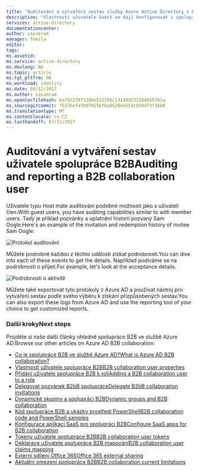 ```yaml
---
title: "Auditování a vytváření sestav služby Azure Active Directory s B2B spolupráce uživatele | Microsoft Docs"
description: "Vlastnosti uživatele Guest se dají konfigurovat v spolupráce Azure Active Directory s B2B"
services: active-directory
documentationcenter: 
author: sasubram
manager: femila
editor: 
tags: 
ms.assetid: 
ms.service: active-directory
ms.devlang: NA
ms.topic: article
ms.tgt_pltfrm: NA
ms.workload: identity
ms.date: 04/12/2017
ms.author: sasubram
ms.openlocfilehash: ba782270f3280e52235bc13148d232284b55762a
ms.sourcegitcommit: f537befafb079256fba0529ee554c034d73f36b0
ms.translationtype: MT
ms.contentlocale: cs-CZ
ms.lasthandoff: 07/11/2017
---
```

# <a name="auditing-and-reporting-a-b2b-collaboration-user"></a><span data-ttu-id="9231c-103">Auditování a vytváření sestav uživatele spolupráce B2B</span><span class="sxs-lookup"><span data-stu-id="9231c-103">Auditing and reporting a B2B collaboration user</span></span>
<span data-ttu-id="9231c-104">Uživatele typu Host máte auditování podobné možnosti jako s uživateli člen.</span><span class="sxs-lookup"><span data-stu-id="9231c-104">With guest users, you have auditing capabilities similar to with member users.</span></span> <span data-ttu-id="9231c-105">Tady je příklad pozvánky a uplatnění historii pozvaný Sam Oogle:</span><span class="sxs-lookup"><span data-stu-id="9231c-105">Here's an example of the invitation and redemption history of invitee Sam Oogle:</span></span>

![Protokol auditování](./media/active-directory-b2b-auditing-and-reporting/audit-log.png)

<span data-ttu-id="9231c-107">Můžete podrobně každou z těchto událostí získat podrobnosti.</span><span class="sxs-lookup"><span data-stu-id="9231c-107">You can dive into each of these events to get the details.</span></span> <span data-ttu-id="9231c-108">Například podíváme se na podrobnosti o přijetí.</span><span class="sxs-lookup"><span data-stu-id="9231c-108">For example, let's look at the acceptance details.</span></span>

![Podrobnosti o aktivitě](./media/active-directory-b2b-auditing-and-reporting/activity-details.png)

<span data-ttu-id="9231c-110">Můžete také exportovat tyto protokoly z Azure AD a používat nástroj pro vytváření sestav podle svého výběru k získání přizpůsobených sestav.</span><span class="sxs-lookup"><span data-stu-id="9231c-110">You can also export these logs from Azure AD and use the reporting tool of your choice to get customized reports.</span></span>

### <a name="next-steps"></a><span data-ttu-id="9231c-111">Další kroky</span><span class="sxs-lookup"><span data-stu-id="9231c-111">Next steps</span></span>

<span data-ttu-id="9231c-112">Projděte si naše další články ohledně spolupráce B2B ve službě Azure AD:</span><span class="sxs-lookup"><span data-stu-id="9231c-112">Browse our other articles on Azure AD B2B collaboration:</span></span>

* [<span data-ttu-id="9231c-113">Co je spolupráce B2B ve službě Azure AD?</span><span class="sxs-lookup"><span data-stu-id="9231c-113">What is Azure AD B2B collaboration?</span></span>](active-directory-b2b-what-is-azure-ad-b2b.md)
* [<span data-ttu-id="9231c-114">Vlastnosti uživatele spolupráce B2B</span><span class="sxs-lookup"><span data-stu-id="9231c-114">B2B collaboration user properties</span></span>](active-directory-b2b-user-properties.md)
* [<span data-ttu-id="9231c-115">Přidání uživatele spolupráce B2B k roli</span><span class="sxs-lookup"><span data-stu-id="9231c-115">Adding a B2B collaboration user to a role</span></span>](active-directory-b2b-add-guest-to-role.md)
* [<span data-ttu-id="9231c-116">Delegovat pozvánek B2bB spolupráce</span><span class="sxs-lookup"><span data-stu-id="9231c-116">Delegate B2bB collaboration invitations</span></span>](active-directory-b2b-delegate-invitations.md)
* [<span data-ttu-id="9231c-117">Dynamické skupiny a spolupráci B2B</span><span class="sxs-lookup"><span data-stu-id="9231c-117">Dynamic groups and B2B collaboration</span></span>](active-directory-b2b-dynamic-groups.md)
* [<span data-ttu-id="9231c-118">Kód spolupráce B2B a ukázky prostředí PowerShell</span><span class="sxs-lookup"><span data-stu-id="9231c-118">B2B collaboration code and PowerShell samples</span></span>](active-directory-b2b-code-samples.md)
* [<span data-ttu-id="9231c-119">Konfigurace aplikací SaaS pro spolupráci B2B</span><span class="sxs-lookup"><span data-stu-id="9231c-119">Configure SaaS apps for B2B collaboration</span></span>](active-directory-b2b-configure-saas-apps.md)
* [<span data-ttu-id="9231c-120">Tokeny uživatele spolupráce B2B</span><span class="sxs-lookup"><span data-stu-id="9231c-120">B2B collaboration user tokens</span></span>](active-directory-b2b-user-token.md)
* [<span data-ttu-id="9231c-121">Deklarace uživatele spolupráce B2B mapování</span><span class="sxs-lookup"><span data-stu-id="9231c-121">B2B collaboration user claims mapping</span></span>](active-directory-b2b-claims-mapping.md)
* [<span data-ttu-id="9231c-122">Externí sdílení Office 365</span><span class="sxs-lookup"><span data-stu-id="9231c-122">Office 365 external sharing</span></span>](active-directory-b2b-o365-external-user.md)
* [<span data-ttu-id="9231c-123">Aktuální omezení spolupráce B2B</span><span class="sxs-lookup"><span data-stu-id="9231c-123">B2B collaboration current limitations</span></span>](active-directory-b2b-current-limitations.md)

